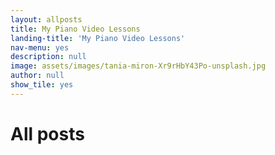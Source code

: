 ```yaml
---
layout: allposts
title: My Piano Video Lessons
landing-title: 'My Piano Video Lessons'
nav-menu: yes
description: null
image: assets/images/tania-miron-Xr9rHbY43Po-unsplash.jpg
author: null
show_tile: yes
---
```


<h1>All posts</h1>
